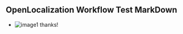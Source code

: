 ## OpenLocalization Workflow Test MarkDown
* ![image1](.\3141e0f4-782e-4c99-b82e-f1d9b7c422c4.PNG) 
thanks!